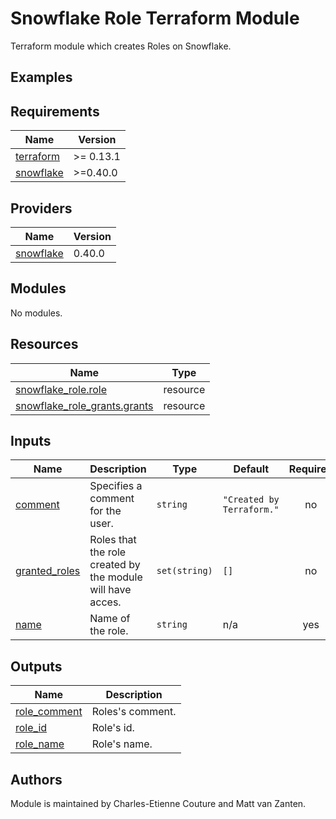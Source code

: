 # Snowflake Role Terraform Module

Terraform module which creates Roles on Snowflake.

## Examples
<!-- BEGINNING OF PRE-COMMIT-TERRAFORM DOCS HOOK -->
## Requirements

| Name | Version |
|------|---------|
| <a name="requirement_terraform"></a> [terraform](#requirement\_terraform) | >= 0.13.1 |
| <a name="requirement_snowflake"></a> [snowflake](#requirement\_snowflake) | >=0.40.0 |

## Providers

| Name | Version |
|------|---------|
| <a name="provider_snowflake"></a> [snowflake](#provider\_snowflake) | 0.40.0 |

## Modules

No modules.

## Resources

| Name | Type |
|------|------|
| [snowflake_role.role](https://registry.terraform.io/providers/Snowflake-Labs/snowflake/latest/docs/resources/role) | resource |
| [snowflake_role_grants.grants](https://registry.terraform.io/providers/Snowflake-Labs/snowflake/latest/docs/resources/role_grants) | resource |

## Inputs

| Name | Description | Type | Default | Required |
|------|-------------|------|---------|:--------:|
| <a name="input_comment"></a> [comment](#input\_comment) | Specifies a comment for the user. | `string` | `"Created by Terraform."` | no |
| <a name="input_granted_roles"></a> [granted\_roles](#input\_granted\_roles) | Roles that the role created by the module will have acces. | `set(string)` | `[]` | no |
| <a name="input_name"></a> [name](#input\_name) | Name of the role. | `string` | n/a | yes |

## Outputs

| Name | Description |
|------|-------------|
| <a name="output_role_comment"></a> [role\_comment](#output\_role\_comment) | Roles's comment. |
| <a name="output_role_id"></a> [role\_id](#output\_role\_id) | Role's id. |
| <a name="output_role_name"></a> [role\_name](#output\_role\_name) | Role's name. |
<!-- END OF PRE-COMMIT-TERRAFORM DOCS HOOK -->

## Authors

Module is maintained by Charles-Etienne Couture and Matt van Zanten.
